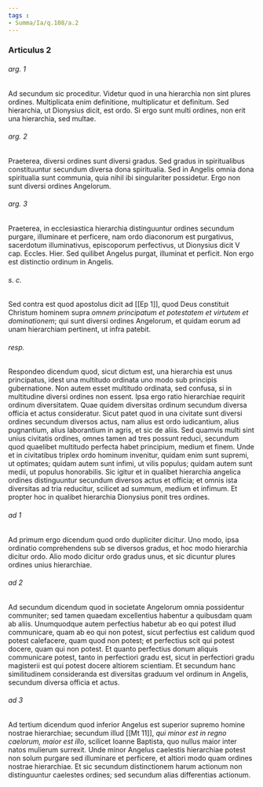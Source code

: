 ```yaml
---
tags : 
- Summa/Ia/q.108/a.2
---
```


### Articulus 2

###### arg. 1
Ad secundum sic proceditur. Videtur quod in una hierarchia non sint plures ordines. Multiplicata enim definitione, multiplicatur et definitum. Sed hierarchia, ut Dionysius dicit, est ordo. Si ergo sunt multi ordines, non erit una hierarchia, sed multae.

###### arg. 2
Praeterea, diversi ordines sunt diversi gradus. Sed gradus in spiritualibus constituuntur secundum diversa dona spiritualia. Sed in Angelis omnia dona spiritualia sunt communia, quia nihil ibi singulariter possidetur. Ergo non sunt diversi ordines Angelorum.

###### arg. 3
Praeterea, in ecclesiastica hierarchia distinguuntur ordines secundum purgare, illuminare et perficere, nam ordo diaconorum est purgativus, sacerdotum illuminativus, episcoporum perfectivus, ut Dionysius dicit V cap. Eccles. Hier. Sed quilibet Angelus purgat, illuminat et perficit. Non ergo est distinctio ordinum in Angelis.

###### s. c.
Sed contra est quod apostolus dicit ad [[Ep 1]], quod Deus constituit Christum hominem supra *omnem principatum et potestatem et virtutem et dominationem*; qui sunt diversi ordines Angelorum, et quidam eorum ad unam hierarchiam pertinent, ut infra patebit.

###### resp.
Respondeo dicendum quod, sicut dictum est, una hierarchia est unus principatus, idest una multitudo ordinata uno modo sub principis gubernatione. Non autem esset multitudo ordinata, sed confusa, si in multitudine diversi ordines non essent. Ipsa ergo ratio hierarchiae requirit ordinum diversitatem. Quae quidem diversitas ordinum secundum diversa officia et actus consideratur. Sicut patet quod in una civitate sunt diversi ordines secundum diversos actus, nam alius est ordo iudicantium, alius pugnantium, alius laborantium in agris, et sic de aliis. Sed quamvis multi sint unius civitatis ordines, omnes tamen ad tres possunt reduci, secundum quod quaelibet multitudo perfecta habet principium, medium et finem. Unde et in civitatibus triplex ordo hominum invenitur, quidam enim sunt supremi, ut optimates; quidam autem sunt infimi, ut vilis populus; quidam autem sunt medii, ut populus honorabilis. Sic igitur et in qualibet hierarchia angelica ordines distinguuntur secundum diversos actus et officia; et omnis ista diversitas ad tria reducitur, scilicet ad summum, medium et infimum. Et propter hoc in qualibet hierarchia Dionysius ponit tres ordines.

###### ad 1
Ad primum ergo dicendum quod ordo dupliciter dicitur. Uno modo, ipsa ordinatio comprehendens sub se diversos gradus, et hoc modo hierarchia dicitur ordo. Alio modo dicitur ordo gradus unus, et sic dicuntur plures ordines unius hierarchiae.

###### ad 2
Ad secundum dicendum quod in societate Angelorum omnia possidentur communiter; sed tamen quaedam excellentius habentur a quibusdam quam ab aliis. Unumquodque autem perfectius habetur ab eo qui potest illud communicare, quam ab eo qui non potest, sicut perfectius est calidum quod potest calefacere, quam quod non potest; et perfectius scit qui potest docere, quam qui non potest. Et quanto perfectius donum aliquis communicare potest, tanto in perfectiori gradu est, sicut in perfectiori gradu magisterii est qui potest docere altiorem scientiam. Et secundum hanc similitudinem consideranda est diversitas graduum vel ordinum in Angelis, secundum diversa officia et actus.

###### ad 3
Ad tertium dicendum quod inferior Angelus est superior supremo homine nostrae hierarchiae; secundum illud [[Mt 11]], *qui minor est in regno caelorum, maior est illo*, scilicet Ioanne Baptista, quo nullus maior inter natos mulierum surrexit. Unde minor Angelus caelestis hierarchiae potest non solum purgare sed illuminare et perficere, et altiori modo quam ordines nostrae hierarchiae. Et sic secundum distinctionem harum actionum non distinguuntur caelestes ordines; sed secundum alias differentias actionum.

